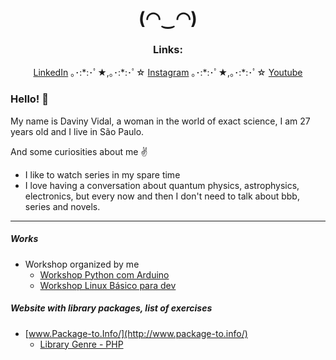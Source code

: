 <h1 align="center">(◠‿◠) </h1>

<h3 align="center">Links:</h3>
<p align="center">
  <a href="https://www.linkedin.com/in/davinyvidal/">LinkedIn</a> ｡･:*:･ﾟ★,｡･:*:･ﾟ☆ 
  <a href="https://www.instagram.com/daviny.vidal/">Instagram</a> ｡･:*:･ﾟ★,｡･:*:･ﾟ☆ 
  <a href="https://www.youtube.com/channel/UCbcIGM1t3Hmzcm5w-gU6PWg">Youtube</a>
</p>


### Hello! :wave:
My name is Daviny Vidal, a woman in the world of exact science, I am 27 years old and I live in São Paulo.

And some curiosities about me :v:

- I like to watch series in my spare time
- I love having a conversation about quantum physics, astrophysics, electronics, but every now and then I don't need to talk about bbb, series and novels.

---

##### Works

- Workshop organized by me
    - [Workshop Python com Arduino](http://pythoncomarduino.divulgue.info/)
    - [Workshop Linux Básico para dev](http://linuxbasicoparadev.divulgue.info/)  

##### Website with library packages, list of exercises

- [www.Package-to.Info/](http://www.package-to.info/)
    - [Library Genre - PHP](http://www.package-to.info/library_genre)
